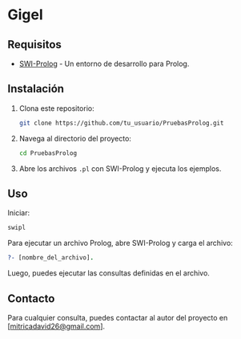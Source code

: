 # Gigel


## Requisitos

- [SWI-Prolog](https://www.swi-prolog.org/) - Un entorno de desarrollo para Prolog.

## Instalación

1. Clona este repositorio:
    ```sh
    git clone https://github.com/tu_usuario/PruebasProlog.git
    ```
2. Navega al directorio del proyecto:
    ```sh
    cd PruebasProlog
    ```
3. Abre los archivos `.pl` con SWI-Prolog y ejecuta los ejemplos.

## Uso

Iniciar:
```bash
swipl
```


Para ejecutar un archivo Prolog, abre SWI-Prolog y carga el archivo:
```prolog
?- [nombre_del_archivo].
```

Luego, puedes ejecutar las consultas definidas en el archivo.


## Contacto

Para cualquier consulta, puedes contactar al autor del proyecto en [mitricadavid26@gmail.com].
